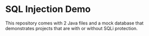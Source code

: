 # SQL Injection Demo

This repository comes with 2 Java files and a mock database that demonstrates projects that are with or without SQLi
protection.
